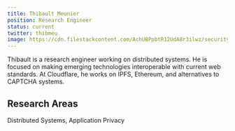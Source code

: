```yaml
---
title: Thibault Meunier
position: Research Engineer
status: current
twitter: thibmeu
image: https://cdn.filestackcontent.com/AchUBPpbtR12UdA8r3ilwz/security=policy:eyJleHBpcnkiOjIyMzA3NDg3NzAsImNhbGwiOlsicmVhZCIsImNvbnZlcnQiXSwiaGFuZGxlIjoickRqeVFNSW9RUkNCS1lSQjFHcE8ifQ==,signature:52ec0fe314b5614ca96d7802c2356b62c7c00cfc268f90dd19f9262501f4b62e/cache=expiry:max/resize=w:600,h:600,fit:crop,align:faces/rotate=d:exif/rDjyQMIoQRCBKYRB1GpO
---
```

Thibault is a research engineer working on distributed systems. He is focused on making emerging technologies interoperable with current web standards. At Cloudflare, he works on IPFS, Ethereum, and alternatives to CAPTCHA systems.

## Research Areas 
Distributed Systems, Application Privacy
